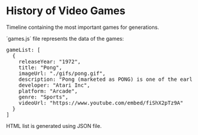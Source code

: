 # History of Video Games
Timeline containing the most important games for generations.

´games.js´ file represents the data of the games:
<pre>
gameList: [
  {
    releaseYear: "1972",
    title: "Pong",
    imageUrl: "./gifs/pong.gif",
    description: "Pong (marketed as PONG) is one of the earliest arcade video games and the very first sports arcade video game. It is a table tennis sports game featuring simple two-dimensional graphics.",
    developer: "Atari Inc",
    platform: "Arcade",
    genre: "Sports",
    videoUrl: "https://www.youtube.com/embed/fiShX2pTz9A"
  }
]
</pre>
HTML list is generated using JSON file.
